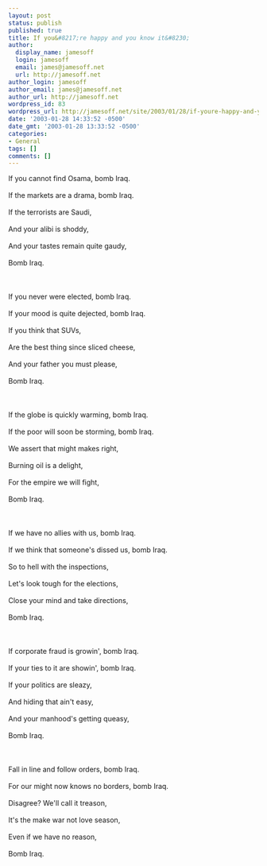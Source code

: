 ```yaml
---
layout: post
status: publish
published: true
title: If you&#8217;re happy and you know it&#8230;
author:
  display_name: jamesoff
  login: jamesoff
  email: james@jamesoff.net
  url: http://jamesoff.net
author_login: jamesoff
author_email: james@jamesoff.net
author_url: http://jamesoff.net
wordpress_id: 83
wordpress_url: http://jamesoff.net/site/2003/01/28/if-youre-happy-and-you-know-it/
date: '2003-01-28 14:33:52 -0500'
date_gmt: '2003-01-28 13:33:52 -0500'
categories:
- General
tags: []
comments: []
---
```

<p>If you cannot find Osama, bomb Iraq.<br &#47;><br />
If the markets are a drama, bomb Iraq.<br &#47;><br />
If the terrorists are Saudi,<br &#47;><br />
And your alibi is shoddy,<br &#47;><br />
And your tastes remain quite gaudy,<br &#47;><br />
Bomb Iraq.<br &#47;><br />
<br &#47;><br />
If you never were elected, bomb Iraq.<br &#47;><br />
If your mood is quite dejected, bomb Iraq.<br &#47;><br />
If you think that SUVs,<br &#47;><br />
Are the best thing since sliced cheese,<br &#47;><br />
And your father you must please,<br &#47;><br />
Bomb Iraq.<br &#47;><br />
<br &#47;><br />
If the globe is quickly warming, bomb Iraq.<br &#47;><br />
If the poor will soon be storming, bomb Iraq.<br &#47;><br />
We assert that might makes right,<br &#47;><br />
Burning oil is a delight,<br &#47;><br />
For the empire we will fight,<br &#47;><br />
Bomb Iraq.<br &#47;><br />
<br &#47;><br />
If we have no allies with us, bomb Iraq.<br &#47;><br />
If we think that someone's dissed us, bomb Iraq.<br &#47;><br />
So to hell with the inspections,<br &#47;><br />
Let's look tough for the elections,<br &#47;><br />
Close your mind and take directions,<br &#47;><br />
Bomb Iraq.<br &#47;><br />
<br &#47;><br />
If corporate fraud is growin', bomb Iraq.<br &#47;><br />
If your ties to it are showin', bomb Iraq.<br &#47;><br />
If your politics are sleazy,<br &#47;><br />
And hiding that ain't easy,<br &#47;><br />
And your manhood's getting queasy,<br &#47;><br />
Bomb Iraq.<br &#47;><br />
<br &#47;><br />
Fall in line and follow orders, bomb Iraq.<br &#47;><br />
For our might now knows no borders, bomb Iraq.<br &#47;><br />
Disagree? We'll call it treason,<br &#47;><br />
It's the make war not love season,<br &#47;><br />
Even if we have no reason,<br &#47;><br />
Bomb Iraq.</p>
